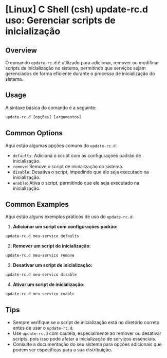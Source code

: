 # [Linux] C Shell (csh) update-rc.d uso: Gerenciar scripts de inicialização

## Overview
O comando `update-rc.d` é utilizado para adicionar, remover ou modificar scripts de inicialização no sistema, permitindo que serviços sejam gerenciados de forma eficiente durante o processo de inicialização do sistema.

## Usage
A sintaxe básica do comando é a seguinte:

```csh
update-rc.d [opções] [argumentos]
```

## Common Options
Aqui estão algumas opções comuns do `update-rc.d`:

- `defaults`: Adiciona o script com as configurações padrão de inicialização.
- `remove`: Remove o script de inicialização do sistema.
- `disable`: Desativa o script, impedindo que ele seja executado na inicialização.
- `enable`: Ativa o script, permitindo que ele seja executado na inicialização.

## Common Examples
Aqui estão alguns exemplos práticos de uso do `update-rc.d`:

1. **Adicionar um script com configurações padrão:**

```csh
update-rc.d meu-servico defaults
```

2. **Remover um script de inicialização:**

```csh
update-rc.d meu-servico remove
```

3. **Desativar um script de inicialização:**

```csh
update-rc.d meu-servico disable
```

4. **Ativar um script de inicialização:**

```csh
update-rc.d meu-servico enable
```

## Tips
- Sempre verifique se o script de inicialização está no diretório correto antes de usar o `update-rc.d`.
- Use `update-rc.d` com cautela, especialmente ao remover ou desativar scripts, pois isso pode afetar a inicialização de serviços essenciais.
- Consulte a documentação do seu sistema para opções adicionais que podem ser específicas para a sua distribuição.